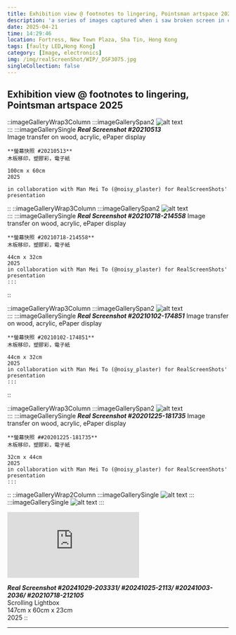```yaml
---
title: Exhibition view @ footnotes to lingering, Pointsman artspace 2025
description: 'a series of images captured when i saw broken screen in city'
date: 2025-04-21
time: 14:29:46 
location: Fortress, New Town Plaza, Sha Tin, Hong Kong 
tags: [faulty LED,Hong Kong]
category: [Image, electronics]
img: /img/realScreenShot/WIP/_DSF3075.jpg
singleCollection: false
---
```


## Exhibition view @ footnotes to lingering, Pointsman artspace 2025
::imageGalleryWrap3Column
    :::imageGallerySpan2
    ![alt text](/img/realScreenShot/WIP/_DSF3075.jpg)   
    :::
    :::imageGallerySingle
    ***Real Screenshot #20210513***   
    Image transfer on wood, acrylic, ePaper display  

    **螢幕快照 #20210513**  
    木板移印，塑膠彩，電子紙  

    100cm x 60cm   
    2025  

    in collaboration with Man Mei To (@noisy_plaster) for RealScreenShots' presentation
::
::imageGalleryWrap3Column
    :::imageGallerySpan2
    ![alt text](/img/realScreenShot/WIP/1K4A3987.jpg)  
    :::
    :::imageGallerySingle
    ***Real Screenshot #20210718-214558***
    Image transfer on wood, acrylic, ePaper display

    **螢幕快照 #20210718-214558**  
    木板移印，塑膠彩，電子紙  
    
    44cm x 32cm  
    2025  
    in collaboration with Man Mei To (@noisy_plaster) for RealScreenShots' presentation
    :::
::

::imageGalleryWrap3Column
    :::imageGallerySpan2
    ![alt text](/img/realScreenShot/WIP/_DSF2729.jpg)  
    :::
    :::imageGallerySingle
    ***Real Screenshot #20210102-174851***
    Image transfer on wood, acrylic, ePaper display

    **螢幕快照 #20210102-174851**  
    木板移印，塑膠彩，電子紙  
    
    44cm x 32cm  
    2025  
    in collaboration with Man Mei To (@noisy_plaster) for RealScreenShots' presentation
    :::
::

::imageGalleryWrap3Column
    :::imageGallerySpan2
    ![alt text](/img/realScreenShot/WIP/_DSF2723.jpg)  
    :::
    :::imageGallerySingle
    ***Real Screenshot #20201225-181735***
    Image transfer on wood, acrylic, ePaper display

    **螢幕快照 ##20201225-181735**  
    木板移印，塑膠彩，電子紙  
    
    32cm x 44cm 
    2025  
    in collaboration with Man Mei To (@noisy_plaster) for RealScreenShots' presentation
    :::
::
::imageGalleryWrap2Column
    :::imageGallerySingle
    ![alt text](/img/realScreenShot/WIP/DSCF1202-HDR.jpg)
    :::  
    :::imageGallerySingle
    ![alt text](/img/realScreenShot/WIP/DSCF1207-HDR.jpg)
    :::

<iframe style="aspect-ratio: 9/16;" class="w-full" src="https://www.youtube.com/embed/7PL53xgBv_4?si=13Uczr17mns5eR0J&amp;controls=0" title="YouTube video player" frameborder="0" allow="accelerometer; autoplay; clipboard-write; encrypted-media; gyroscope; picture-in-picture; web-share" allowfullscreen></iframe>  

***Real Screenshot  #20241029-203331/ #20241025-2113/ #20241003-2036/ #20210718-212105***  
Scrolling Lightbox  
147cm x 60cm x 23cm   
 2025
::


---